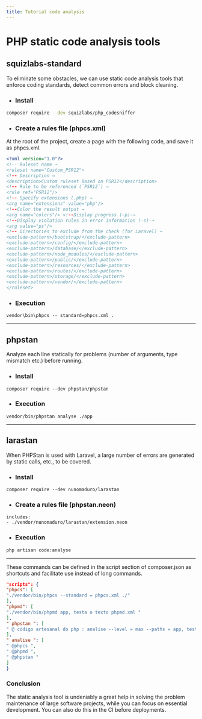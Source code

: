```yaml
---
title: Tutorial code analysis 
---
```


# PHP static code analysis tools

## squizlabs-standard

To eliminate some obstacles, we can use static code analysis tools that enforce coding standards, detect common errors and block cleaning.

* ### **Install**

````bash
composer require --dev squizlabs/php_codesniffer
````

* ### **Create a rules file (phpcs.xml)**

At the root of the project, create a page with the following code, and save it as phpcs.xml.

````xml
<?xml version="1.0"?>
<!-- Ruleset name →
<ruleset name="Custom_PSR12">
<!-- Description →
<description>Custom ruleset Based on PSR12</description>
<!-- Rule to be referenced (`PSR12`) →
<rule ref="PSR12"/>
<!-- Specify extensions (.php) →
<arg name="extensions" value="php"/>
<!--Color the result output →
<arg name="colors"/> <!--Display progress (-p)-→
<!--Display violation rules in error information (-s)-→
<arg value="ps"/>
<!-- Directories to exclude from the check (for Laravel) →
<exclude-pattern>/bootstrap/</exclude-pattern>
<exclude-pattern>/config/</exclude-pattern>
<exclude-pattern>/database/</exclude-pattern>
<exclude-pattern>/node_modules/</exclude-pattern>
<exclude-pattern>/public/</exclude-pattern>
<exclude-pattern>/resources/</exclude-pattern>
<exclude-pattern>/routes/</exclude-pattern>
<exclude-pattern>/storage/</exclude-pattern>
<exclude-pattern>/vendor/</exclude-pattern>
</ruleset>
````

* ### **Execution**

````
vendor\bin\phpcs -- standard=phpcs.xml .
````
-----------------------------


## phpstan

Analyze each line statically for problems (number of arguments, type mismatch etc.) before running.


* ### **Install**
````
composer require --dev phpstan/phpstan
````
* ### **Execution**
````
vendor/bin/phpstan analyse ./app
````

------------------------------


## larastan

When PHPStan is used with Laravel, a large number of errors are generated by static calls, etc., to be covered.

* ### **Install**
````
composer require --dev nunomaduro/larastan
````

* ### **Create a rules file (phpstan.neon)**

````
includes:
- ./vendor/nunomaduro/larastan/extension.neon
````

* ### **Execution**
````
php artisan code:analyse
````

------------------------------

These commands can be defined in the script section of composer.json as shortcuts and facilitate use instead of long commands.
````json
"scripts": {
"phpcs": [
"./vendor/bin/phpcs --standard = phpcs.xml ./"
],
"phpmd": [
"./vendor/bin/phpmd app, testa o texto phpmd.xml "
],
" phpstan ": [
" @ código artesanal do php : analise --level = max --paths = app, testes "
],
" analise ": [
" @phpcs ",
" @phpmd ",
" @phpstan "
]
}
````

### **Conclusion**
The static analysis tool is undeniably a great help in solving the problem maintenance of large software projects, while you can focus on essential development. You can also do this in the CI before deployments.
